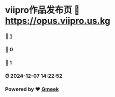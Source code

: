 # viipro作品发布页 :link: https://opus.viipro.us.kg 
### :page_facing_up: [1](https://blog-lianmr.github.io/opus/tag.html) 
### :speech_balloon: 0 
### :hibiscus: 1 
### :alarm_clock: 2024-12-07 14:22:52 
### Powered by :heart: [Gmeek](https://github.com/Meekdai/Gmeek)
